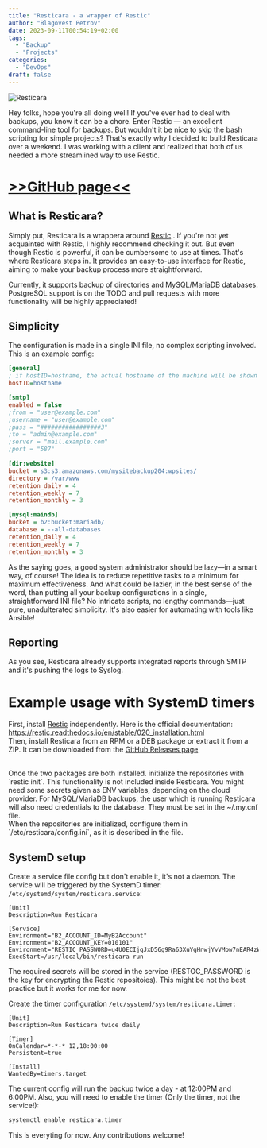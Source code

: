 ```yaml
---
title: "Resticara - a wrapper of Restic"
author: "Blagovest Petrov"
date: 2023-09-11T00:54:19+02:00
tags:
  - "Backup"
  - "Projects"
categories:
  - "DevOps"
draft: false
---
```


![Resticara](https://repository-images.githubusercontent.com/683147638/770302ee-0cd8-4394-a039-7250d003a0a0)

Hey folks, hope you're all doing well! If you've ever had to deal with backups, you know it can be a chore. Enter Restic — an excellent command-line tool for backups. But wouldn't it be nice to skip the bash scripting for simple projects? That's exactly why I decided to build Resticara over a weekend. I was working with a client and realized that both of us needed a more streamlined way to use Restic.

# [>>GitHub page<<](https://github.com/VuteTech/Resticara)


## What is Resticara?

Simply put, Resticara is a wrappera around [Restic](https://restic.readthedocs.io/en/stable/020_installation.html) .  If you're not yet acquainted with Restic, I highly recommend checking it out. But even though Restic is powerful, it can be cumbersome to use at times. That's where Resticara steps in. It provides an easy-to-use interface for Restic, aiming to make your backup process more straightforward.

Currently, it supports backup of directories and MySQL/MariaDB databases. PostgreSQL support is on the TODO and pull requests with more functionality will be highly appreciated!

## Simplicity

The configuration is made in a single INI file, no complex scripting involved. This is an example config:

```ini
[general]
; if hostID=hostname, the actual hostname of the machine will be shown
hostID=hostname

[smtp]
enabled = false
;from = "user@example.com"
;username = "user@example.com"
;pass = "#################3"
;to = "admin@example.com"
;server = "mail.example.com"
;port = "587"

[dir:website]
bucket = s3:s3.amazonaws.com/mysitebackup204:wpsites/
directory = /var/www
retention_daily = 4
retention_weekly = 7
retention_monthly = 3

[mysql:maindb]
bucket = b2:bucket:mariadb/
database = --all-databases
retention_daily = 4
retention_weekly = 7
retention_monthly = 3
```
As the saying goes, a good system administrator should be lazy—in a smart way, of course! The idea is to reduce repetitive tasks to a minimum for maximum effectiveness. And what could be lazier, in the best sense of the word, than putting all your backup configurations in a single, straightforward INI file? No intricate scripts, no lengthy commands—just pure, unadulterated simplicity. It's also easier for automating with tools like Ansible!

## Reporting
As you see, Resticara already supports integrated reports through SMTP and it's pushing the logs to Syslog.

# Example usage with SystemD timers

First, install [Restic](https://restic.readthedocs.io) independently. Here is the official documentation: https://restic.readthedocs.io/en/stable/020_installation.html
<br/>
Then, install Resticara from an RPM or a DEB package or extract it from a ZIP.  It can be downloaded from the [GitHub Releases page](https://github.com/VuteTech/Resticara/releases)

<br/>
Once the two packages are both installed. initialize the repositories with `restic init`. This functionality is not included inside Resticara. You might need some secrets given as ENV variables, depending on the cloud provider. For MySQL/MariaDB backups, the user which is running Resticara will also need credentials to the database. They must be set in the ~/.my.cnf file.

<br/>
When the repositories are initialized, configure them in `/etc/resticara/config.ini`, as it is described in the file.

<br/>

## SystemD setup

Create a service file config but don't enable it, it's not a daemon. The service will be triggered by the SystemD timer: 
`/etc/systemd/system/resticara.service`:

```
[Unit]
Description=Run Resticara

[Service]
Environment="B2_ACCOUNT_ID=MyB2Account"
Environment="B2_ACCOUNT_KEY=010101"
Environment="RESTIC_PASSWORD=u4U0ECIjqJxD56g9Ra63XuYgHnwjYvVMbw7nEAR4zWX5dvZHnUvkeXXbVbcC"
ExecStart=/usr/local/bin/resticara run
```

The required secrets will be stored in the service (RESTOC_PASSWORD is the key for encrypting the Restic repositoies). This might be not the best practice but it works for me for now.
<br />

Create the timer configuration `/etc/systemd/system/resticara.timer`:

```
[Unit]
Description=Run Resticara twice daily

[Timer]
OnCalendar=*-*-* 12,18:00:00
Persistent=true

[Install]
WantedBy=timers.target
```

The current config will run the backup twice a day - at 12:00PM and 6:00PM. Also, you will need to enable the timer (Only the timer, not the service!):

```bash
systemctl enable resticara.timer
```

This is everyting for now. Any contributions welcome!